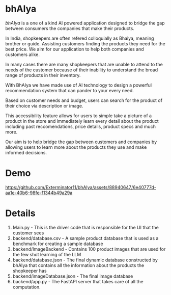 # bhAIya

*bhAIya* is a one of a kind AI powered application designed to bridge the gap between consumers the companies that make their products.

In India, shopkeepers are often refered colloquially as Bhaiya, meaning brother or guide. Assisting customers finding the products they need for the best price. We aim for our application to help both companies and customers alike.

In many cases there are many shopkeepers that are unable to attend to the needs of the customer because of their inability to understand the broad range of products in their inventory.

With BhAIya we have made use of AI technology to design a powerful recommendation system that can pander to your every need.

Based on customer needs and budget, users can search for the product of their choice via description or image.

This accessibility feature allows for users to simple take a picture of a product in the store and immediately learn every detail about the product including past reccomendations, price details, product specs and much more.

Our aim is to help bridge the gap between customers and companies by allowing users to learn more about the products they use and make informed decisions. 

# Demo

https://github.com/Exterminator11/bhAIya/assets/88940647/6e40777d-aa1e-40b6-98fe-f1344b49a29a

# Details
1. Main.py - This is the driver code that is responsible for the UI that the customer sees
2. backend/database.csv - A sample product database that is used as a benchmark for creating a sample database
3. backend/ImageBackend - Contains 100 product images that are used for the few shot learning of the LLM
4. backend/database.json - The final dynamic database constructed by bhAIya that contains all the information about the products the shopkeeper has
5. backend/imageDatabase.json - The final image database
6. backend/app.py - The FastAPI server that takes care of all the computation.
